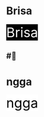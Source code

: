 # Brisa

<span style="color: #FFFFFF; font-size: 36px; background-color: #000000;">Brisa</span>

#🤑
---
 


# ngga


<span style="color: #000000; font-size: 36px; background-color: #FFFFFF;">ngga </span>
